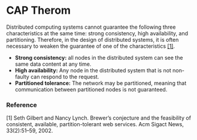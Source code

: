 # CAP Therom

Distributed computing systems cannot guarantee the following three characteristics at the same time: strong consistency, high availability, and partitioning. Therefore, in the design of distributed systems, it is often necessary to weaken the guarantee of one of the characteristics [\[1\]](cap-therom.md#reference).

* **Strong consistency:** all nodes in the distributed system can see the same data content at any time.
* **High availability:** Any node in the distributed system that is not non-faulty can respond to the request.
* **Partitioned tolerance:** The network may be partitioned, meaning that communication between partitioned nodes is not guaranteed.

### Reference

\[1] Seth Gilbert and Nancy Lynch. Brewer’s conjecture and the feasibility of consistent, available, partition-tolerant web services. Acm Sigact News, 33(2):51–59, 2002.
